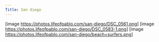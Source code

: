 ```yaml
---
Title: San diego
---
```

[image https://photos.lifeofpablo.com/san-diego/DSC_0561.png]
[image https://photos.lifeofpablo.com/san-diego/DSC_0583-1.png]
[image https://photos.lifeofpablo.com/san-diego/beach+surfers.png]
